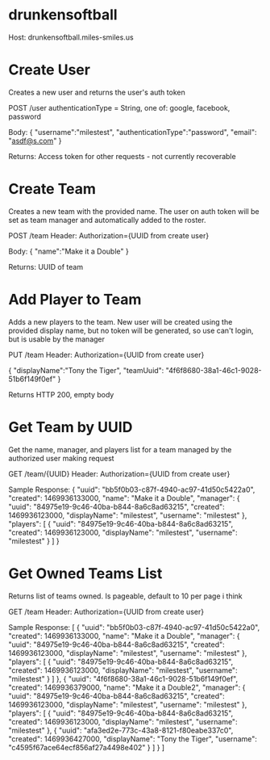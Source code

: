 # drunkensoftball

Host: drunkensoftball.miles-smiles.us

# Create User
Creates a new user and returns the user's auth token

POST /user
authenticationType = String, one of: google, facebook, password

Body:
{
    "username":"milestest",
    "authenticationType":"password",
    "email": "asdf@s.com"
}

Returns:
Access token for other requests - not currently recoverable


# Create Team
Creates a new team with the provided name.  The user on auth token will be set as team manager and automatically added to the roster.

POST /team
Header: Authorization={UUID from create user}

Body:
{
    "name":"Make it a Double"
}

Returns:
UUID of team


# Add Player to Team
Adds a new players to the team.  New user will be created using the provided display name, but no token will be generated, so use can't login, but is usable by the manager

PUT /team
Header: Authorization={UUID from create user}

{
    "displayName":"Tony the Tiger",
    "teamUuid": "4f6f8680-38a1-46c1-9028-51b6f149f0ef"
}

Returns HTTP 200, empty body


# Get Team by UUID
Get the name, manager, and players list for a team managed by the authorized user making request

GET /team/{UUID}
Header: Authorization={UUID from create user}

Sample Response:
{
  "uuid": "bb5f0b03-c87f-4940-ac97-41d50c5422a0",
  "created": 1469936133000,
  "name": "Make it a Double",
  "manager": {
    "uuid": "84975e19-9c46-40ba-b844-8a6c8ad63215",
    "created": 1469936123000,
    "displayName": "milestest",
    "username": "milestest"
  },
  "players": [
    {
      "uuid": "84975e19-9c46-40ba-b844-8a6c8ad63215",
      "created": 1469936123000,
      "displayName": "milestest",
      "username": "milestest"
    }
  ]
}


# Get Owned Teams List
Returns list of teams owned. Is pageable, default to 10 per page i think

GET /team
Header: Authorization={UUID from create user}

Sample Response:
[
  {
    "uuid": "bb5f0b03-c87f-4940-ac97-41d50c5422a0",
    "created": 1469936133000,
    "name": "Make it a Double",
    "manager": {
      "uuid": "84975e19-9c46-40ba-b844-8a6c8ad63215",
      "created": 1469936123000,
      "displayName": "milestest",
      "username": "milestest"
    },
    "players": [
      {
        "uuid": "84975e19-9c46-40ba-b844-8a6c8ad63215",
        "created": 1469936123000,
        "displayName": "milestest",
        "username": "milestest"
      }
    ]
  },
  {
    "uuid": "4f6f8680-38a1-46c1-9028-51b6f149f0ef",
    "created": 1469936379000,
    "name": "Make it a Double2",
    "manager": {
      "uuid": "84975e19-9c46-40ba-b844-8a6c8ad63215",
      "created": 1469936123000,
      "displayName": "milestest",
      "username": "milestest"
    },
    "players": [
      {
        "uuid": "84975e19-9c46-40ba-b844-8a6c8ad63215",
        "created": 1469936123000,
        "displayName": "milestest",
        "username": "milestest"
      },
      {
        "uuid": "afa3ed2e-773c-43a8-8121-f80eabe337c0",
        "created": 1469936427000,
        "displayName": "Tony the Tiger",
        "username": "c4595f67ace64ecf856af27a4498e402"
      }
    ]
  }
]